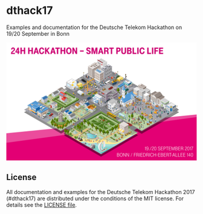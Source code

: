 # dthack17
Examples and documentation for the Deutsche Telekom Hackathon on 19/20 September in Bonn

![24H Hackathon Smart Public Life](assets/hackathon_banner.jpg)

## License
All documentation and examples for the Deutsche Telekom Hackathon 2017 (#dthack17) are distributed under the conditions of the MIT license. For details see the [LICENSE file](LICENSE).
